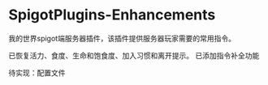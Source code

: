 # SpigotPlugins-Enhancements
我的世界spigot端服务器插件，该插件提供服务器玩家需要的常用指令。

已恢复活力、食度、生命和饱食度、加入习惯和离开提示。
已添加指令补全功能

待实现：配置文件
